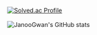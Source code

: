 [![Solved.ac Profile](http://mazassumnida.wtf/api/v2/generate_badge?boj=janoogwan39)](https://solved.ac/janoogwan39/)
<br><br>
![JanooGwan's GitHub stats](https://github-readme-stats.vercel.app/api?username=JanooGwan&show_icons=true&theme=tokyonight)
